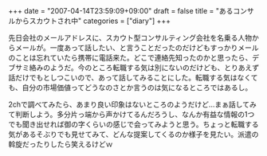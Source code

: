 +++
date = "2007-04-14T23:59:09+09:00"
draft = false
title = "あるコンサルからスカウトされ中"
categories = ["diary"]
+++

先日会社のメールアドレスに、スカウト型コンサルティング会社を名乗る人物からメールが。一度あって話したい、と言うことだったのだけどもすっかりメールのことは忘れていたら携帯に電話来た。どこで連絡先知ったのかと思ったら、デブサミ絡みのようだ。今のところ転職する気は別にないのだけども、とりあえず話だけでもとしつこいので、あって話してみることにした。転職する気はなくても、自分の市場価値ってどうなのさとか言うのは気になるところではあるし。

2chで調べてみたら、あまり良い印象はないところのようだけど…まぁ話してみて判断しよう。多分片っ端から声かけてるんだろうし、なんか有益な情報の1つでも聞き出せれば御の字くらいの感じで会ってみようと思う。ちょっと転職する気があるそぶりでも見せてみて、どんな提案してくるのか様子を見たい。派遣の斡旋だったりしたら笑えるけどｗ
